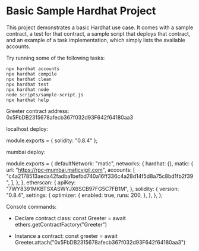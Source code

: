 # Basic Sample Hardhat Project

This project demonstrates a basic Hardhat use case. It comes with a sample contract, a test for that contract, a sample script that deploys that contract, and an example of a task implementation, which simply lists the available accounts.

Try running some of the following tasks:

```shell
npx hardhat accounts
npx hardhat compile
npx hardhat clean
npx hardhat test
npx hardhat node
node scripts/sample-script.js
npx hardhat help
```

Greeter contract address: 0x5FbDB2315678afecb367f032d93F642f64180aa3

localhost deploy:

module.exports = {
  solidity: "0.8.4"
};

mumbai deploy:

module.exports = {
  defaultNetwork: "matic",
  networks: {
    hardhat: {},
    matic: {
      url: "https://rpc-mumbai.maticvigil.com",
      accounts: [
        "c4a2178513aeda42fadba1befbd740a16ff336c4a28d14f5d8a75c8bd1fb2f39",
      ],
    },
  },
  etherscan: {
    apiKey: "7WY8391MKBTSXASWYJX6SCB97FG5C7FB1M",
  },
  solidity: {
    version: "0.8.4",
    settings: {
      optimizer: {
        enabled: true,
        runs: 200,
      },
    },
  },
};

Console commands:

- Declare contract class: 
  const Greeter = await ethers.getContractFactory("Greeter")

- Instance a contract:
  const greeter = await Greeter.attach("0x5FbDB2315678afecb367f032d93F642f64180aa3")
